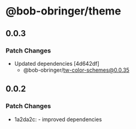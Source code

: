 # @bob-obringer/theme

## 0.0.3

### Patch Changes

- Updated dependencies [4d642df]
  - @bob-obringer/tw-color-schemes@0.0.35

## 0.0.2

### Patch Changes

- 1a2da2c: - improved dependencies

